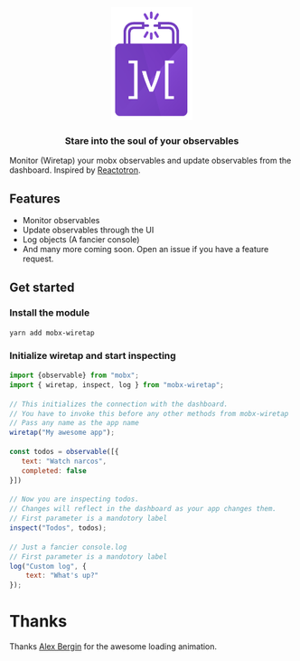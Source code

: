 <div align="center">
  <img src="./docs/wiretap.png" alt="Wiretap" height="200">
  <h3 align="center">Stare into the soul of your observables</h3>
</div>

Monitor (Wiretap) your mobx observables and update observables from the dashboard. Inspired by [Reactotron](https://github.com/infinitered/reactotron).

## Features
- Monitor observables
- Update observables through the UI
- Log objects (A fancier console)
- And many more coming soon. Open an issue if you have a feature request.

## Get started

### Install the module
```
yarn add mobx-wiretap
```

### Initialize wiretap and start inspecting
```javascript
import {observable} from "mobx";
import { wiretap, inspect, log } from "mobx-wiretap";

// This initializes the connection with the dashboard.
// You have to invoke this before any other methods from mobx-wiretap
// Pass any name as the app name
wiretap("My awesome app");

const todos = observable([{
   text: "Watch narcos",
   completed: false
}])

// Now you are inspecting todos.
// Changes will reflect in the dashboard as your app changes them.
// First parameter is a mandotory label
inspect("Todos", todos);

// Just a fancier console.log
// First parameter is a mandotory label
log("Custom log", {
    text: "What's up?" 
});
```


# Thanks
Thanks [Alex Bergin](https://codepen.io/abergin/pen/XpwRpE)  for the awesome loading animation.
